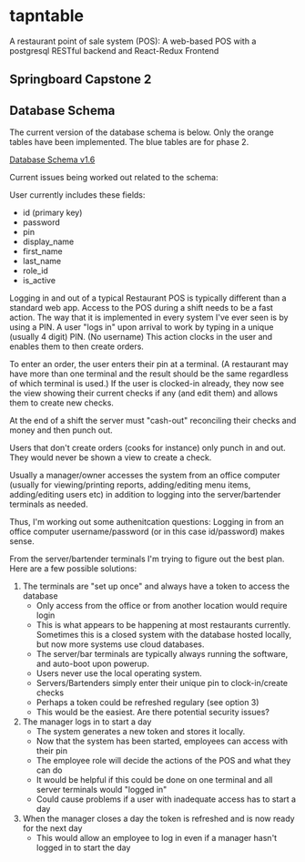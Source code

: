 # tapntable
A restaurant point of sale system (POS): A web-based POS with a postgresql RESTful backend and React-Redux Frontend

Springboard Capstone 2
---  
## Database Schema  
The current version of the database schema is below. Only the orange tables have been implemented. The blue tables are for phase 2.  

[Database Schema v1.6](tapntable-schema-v1.6.png)

Current issues being worked out related to the schema:

User currently includes these fields:  
* id (primary key)
* password
* pin
* display_name
* first_name
* last_name
* role_id
* is_active

Logging in and out of a typical Restaurant POS is typically different than a standard web app. Access to the POS during a shift needs to be a fast action. The way that it is implemented in every system I've ever seen is by using a PIN. A user "logs in" upon arrival to work by typing in a unique (usually 4 digit) PIN. (No username) This action clocks in the user and enables them to then create orders.

To enter an order, the user enters their pin at a terminal. (A restaurant may have more than one terminal and the result should be the same regardless of which terminal is used.) If the user is clocked-in already, they now see the view showing their current checks if any (and edit them) and allows them to create new checks.

At the end of a shift the server must "cash-out" reconciling their checks and money and then punch out.

Users that don't create orders (cooks for instance) only punch in and out. They would never be shown a view to create a check.

Usually a manager/owner accesses the system from an office computer (usually for viewing/printing reports, adding/editing menu items, adding/editing users etc) in addition to logging into the server/bartender terminals as needed.

Thus, I'm working out some authenitcation questions:
Logging in from an office computer username/password (or in this case id/password) makes sense.

From the server/bartender terminals I'm trying to figure out the best plan. Here are a few possible solutions:

1. The terminals are "set up once" and always have a token to access the database
    * Only access from the office or from another location would require login
    * This is what appears to be happening at most restaurants currently. Sometimes this is a closed system with the database hosted locally, but now more systems use cloud databases.
    * The server/bar terminals are typically always running the software, and auto-boot upon powerup.
    * Users never use the local operating system.
    * Servers/Bartenders simply enter their unique pin to clock-in/create checks
    * Perhaps a token could be refreshed regulary (see option 3)
    * This would be the easiest. Are there potential security issues?
2. The manager logs in to start a day
    * The system generates a new token and stores it locally.
    * Now that the system has been started, employees can access with their pin
    * The employee role will decide the actions of the POS and what they can do
    * It would be helpful if this could be done on one terminal and all server terminals would "logged in"
    * Could cause problems if a user with inadequate access has to start a day
3. When the manager closes a day the token is refreshed and is now ready for the next day
    * This would allow an employee to log in even if a manager hasn't logged in to start the day
  


